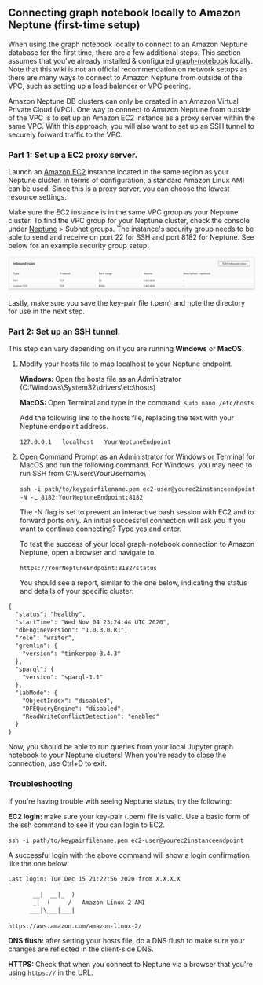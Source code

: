 ## Connecting graph notebook locally to Amazon Neptune (first-time setup)
When using the graph notebook locally to connect to an Amazon Neptune database for the first time, there are a few additional steps. This section assumes that you've already installed & configured [graph-notebook](https://github.com/aws/graph-notebook#installation) locally. Note that this wiki is not an official recommendation on network setups as there are many ways to connect to Amazon Neptune from outside of the VPC, such as setting up a load balancer or VPC peering.

Amazon Neptune DB clusters can only be created in an Amazon Virtual Private Cloud (VPC).  One way to connect to Amazon Neptune from outside of the VPC is to set up an Amazon EC2 instance as a proxy server within the same VPC. With this approach, you will also want to set up an SSH tunnel to securely forward traffic to the VPC. 

### Part 1: Set up a EC2 proxy server.
Launch an [Amazon EC2](https://aws.amazon.com/ec2/) instance located in the same region as your Neptune cluster. In terms of configuration, a standard Amazon Linux AMI can be used.  Since this is a proxy server, you can choose the lowest resource settings.  

Make sure the EC2 instance is in the same VPC group as your Neptune cluster. To find the VPC group for your Neptune cluster, check the console under [Neptune](https://console.aws.amazon.com/neptune/home) > Subnet groups. The instance's security group needs to be able to send and receive on port 22 for SSH and port 8182 for Neptune.  See below for an example security group setup.  

![Sample EC2 Inbound Rules](/././images/sample-ec2rules.png)

Lastly, make sure you save the key-pair file (.pem) and note the directory for use in the next step.

### Part 2: Set up an SSH tunnel.
This step can vary depending on if you are running <b>Windows</b> or <b>MacOS</b>.

1. Modify your hosts file to map localhost to your Neptune endpoint.

    <b>Windows: </b> Open the hosts file as an Administrator (C:\Windows\System32\drivers\etc\hosts)

    <b>MacOS: </b> Open Terminal and type in the command: `sudo nano /etc/hosts`

    Add the following line to the hosts file, replacing the text with your Neptune endpoint address.
    
    `127.0.0.1   localhost   YourNeptuneEndpoint`

2. Open Command Prompt as an Administrator for Windows or Terminal for MacOS and run the following command. For Windows, you may need to run SSH from C:\Users\YourUsername\

    `ssh -i path/to/keypairfilename.pem ec2-user@yourec2instanceendpoint -N -L 8182:YourNeptuneEndpoint:8182`

    The -N flag is set to prevent an interactive bash session with EC2 and to forward ports only. An initial successful connection will ask you if you want to continue connecting? Type yes and enter.  

    To test the success of your local graph-notebook connection to Amazon Neptune, open a browser and navigate to:

    `https://YourNeptuneEndpoint:8182/status` 

    You should see a report, similar to the one below, indicating the status and details of your specific cluster:

```
{
  "status": "healthy",
  "startTime": "Wed Nov 04 23:24:44 UTC 2020",
  "dbEngineVersion": "1.0.3.0.R1",
  "role": "writer",
  "gremlin": {
    "version": "tinkerpop-3.4.3"
  },
  "sparql": {
    "version": "sparql-1.1"
  },
  "labMode": {
    "ObjectIndex": "disabled",
    "DFEQueryEngine": "disabled",
    "ReadWriteConflictDetection": "enabled"
  }
}
```

Now, you should be able to run queries from your local Jupyter graph notebook to your Neptune clusters!  When you're ready to close the connection, use Ctrl+D to exit.

### Troubleshooting

If you're having trouble with seeing Neptune status, try the following:

<b>EC2 login: </b> make sure your key-pair (.pem) file is valid.  Use a basic form of the ssh command to see if you can login to EC2.

`ssh -i path/to/keypairfilename.pem ec2-user@yourec2instanceendpoint` 

A successful login with the above command will show a login confirmation like the one below:
```
Last login: Tue Dec 15 21:22:56 2020 from X.X.X.X

       __|  __|_  )
       _|  (     /   Amazon Linux 2 AMI
      ___|\___|___|

https://aws.amazon.com/amazon-linux-2/
```
<b>DNS flush: </b> after setting your hosts file, do a DNS flush to make sure your changes are reflected in the client-side DNS.

<b> HTTPS: </b> Check that when you connect to Neptune via a browser that you're using `https://` in the URL.
